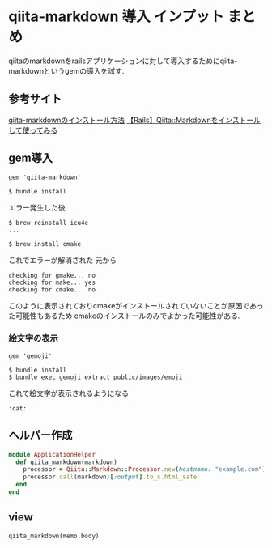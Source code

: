  # qiita-markdown 導入 インプット まとめ

qiitaのmarkdownをrailsアプリケーションに対して導入するためにqiita-markdownというgemの導入を試す.

## 参考サイト
[qiita-markdownのインストール方法](https://qiita.com/jacoyutorius/items/9692434a9afe88a46e80)
[【Rails】Qiita::Markdownをインストールして使ってみる](https://qiita.com/noraworld/items/5984cdad9e7feedab594)

## gem導入
```Gemfile:ruby
gem 'qiita-markdown'
```
```
$ bundle install
```

エラー発生した後
```
$ brew reinstall icu4c
...

$ brew install cmake
```
これでエラーが解消された
元から
```
checking for gmake... no
checking for make... yes
checking for cmake... no
```
このように表示されておりcmakeがインストールされていないことが原因であった可能性もあるため
cmakeのインストールのみでよかった可能性がある.

### 絵文字の表示

```ruby:Gemfile
gem 'gemoji'
```

```
$ bundle install
$ bundle exec gemoji extract public/images/emoji
```

これで絵文字が表示されるようになる
```
:cat:
```

## ヘルパー作成
```ruby:application_helper.rb
module ApplicationHelper
  def qiita_markdown(markdown)
    processor = Qiita::Markdown::Processor.new(hostname: "example.com")
    processor.call(markdown)[:output].to_s.html_safe
  end
end

```

## view
```
qiita_markdown(memo.body)
```